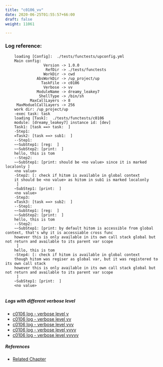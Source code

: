```yaml
---
title: "c0106_vv"
date: 2020-06-25T01:55:57+66:00
draft: false
weight: 11061

---
```


### Log reference: <no value>

```
    loading [Config]:  ./tests/functests/upconfig.yml
    Main config:
                 Version -> 1.0.0
                  RefDir -> ./tests/functests
                 WorkDir -> cwd
              AbsWorkDir -> /up_project/up
                TaskFile -> c0106
                 Verbose -> vv
              ModuleName -> dreamy_leakey7
               ShellType -> /bin/sh
           MaxCallLayers -> 8
     MaxModuelCallLayers -> 256
    work dir: /up_project/up
    -exec task: task
    loading [Task]:  ./tests/functests/c0106
    module: [dreamy_leakey7] instance id: [dev]
    Task1: [task ==> task:  ]
    -Step1:
    =Task2: [task ==> sub1:  ]
    --Step1:
    ~~SubStep1: [reg:  ]
    ~~SubStep2: [print:  ]
    hello, this is tom
    --Step2:
    ~~SubStep1: [print: should be <no value> since it is marked localonly ]
    <no value>
    -Step2: [: check if hitom is available in global context
    it should be <no value> as hitom in sub1 is marked localonly
     ]
    ~SubStep1: [print:  ]
    <no value>
    -Step3:
    =Task3: [task ==> sub2:  ]
    --Step1:
    ~~SubStep1: [reg:  ]
    ~~SubStep2: [print:  ]
    hello, this is tom
    --Step2:
    ~~SubStep1: [print: by default hitom is accessible from global context, that's why it is accessiable cross func
    however this is only available in its own call stack global but not return and available to its parent var scope
     ]
    hello, this is tom
    -Step4: [: check if hitom is available in global context
    though hitom was regiser as global var, but it was registered to its own call stack
    however this is only available in its own call stack global but not return and available to its parent var scope
     ]
    ~SubStep1: [print:  ]
    <no value>
    
```

##### Logs with different verbose level
* [c0106 log - verbose level v](../../logs/c0106_v)
* [c0106 log - verbose level vv](../../logs/c0106_vv)
* [c0106 log - verbose level vvv](../../logs/c0106_vvv)
* [c0106 log - verbose level vvvv](../../logs/c0106_vvvv)
* [c0106 log - verbose level vvvvv](../../logs/c0106_vvvvv)

##### References
* [Related Chapter](../../vars/c0106)
